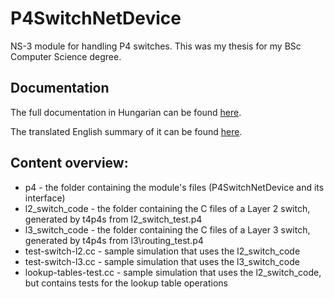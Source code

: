 # P4SwitchNetDevice
NS-3 module for handling P4 switches. This was my thesis for my BSc Computer Science degree.

## Documentation
The full documentation in Hungarian can be found [here](./documentation/Szakdolgozat_dokumentacio.pdf).

The translated English summary of it can be found [here](./documentation/Thesis_documentation.pdf).

## Content overview:
 - p4 - the folder containing the module's files (P4SwitchNetDevice and its interface)
 - l2\_switch\_code - the folder containing the C files of a Layer 2 switch, generated by t4p4s from l2\_switch\_test.p4
 - l3\_switch\_code - the folder containing the C files of a Layer 3 switch, generated by t4p4s from l3\routing\_test.p4
 - test-switch-l2.cc - sample simulation that uses the l2\_switch\_code
 - test-switch-l3.cc - sample simulation that uses the l3\_switch\_code
 - lookup-tables-test.cc - sample simulation that uses the l2\_switch\_code, but contains tests for the lookup table operations
